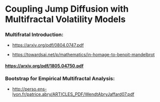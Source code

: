 # Coupling Jump Diffusion with Multifractal Volatility Models

### Multifratal Introduction:
- https://arxiv.org/pdf/0804.0747.pdf

- https://towardsai.net/p/mathematics/in-homage-to-benoit-mandelbrot

#### https://arxiv.org/pdf/1805.04750.pdf


### Bootstrap for Empirical Multifractal Analysis:
- http://perso.ens-lyon.fr/patrice.abry/ARTICLES_PDF/WendtAbryJaffard07.pdf
